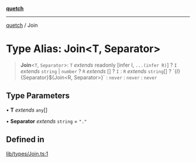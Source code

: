 [**quetch**](../README.md)

***

[quetch](../README.md) / Join

# Type Alias: Join\<T, Separator\>

> **Join**\<`T`, `Separator`\>: `T` *extends* readonly [infer I, `...(infer R)`] ? `I` *extends* `string` \| `number` ? `R` *extends* [] ? `I` : `R` *extends* `string`[] ? \`$\{I\}$\{Separator\}$\{Join\<R, Separator\>\}\` : `never` : `never` : `never`

## Type Parameters

• **T** *extends* `any`[]

• **Separator** *extends* `string` = `"."`

## Defined in

[lib/types/Join.ts:1](https://github.com/nevoland/quetch/blob/74684cd5cd1bd7a08980d4ce305ecc4be0c3e8b8/lib/types/Join.ts#L1)
